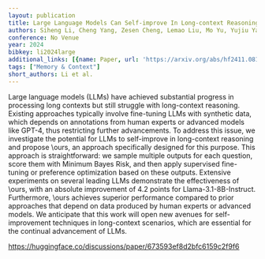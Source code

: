 ```yaml
---
layout: publication
title: Large Language Models Can Self-improve In Long-context Reasoning
authors: Siheng Li, Cheng Yang, Zesen Cheng, Lemao Liu, Mo Yu, Yujiu Yang, Wai Lam
conference: No Venue
year: 2024
bibkey: li2024large
additional_links: [{name: Paper, url: 'https://arxiv.org/abs/hf2411.08147'}]
tags: ["Memory & Context"]
short_authors: Li et al.
---
```

Large language models (LLMs) have achieved substantial progress in processing long contexts but still struggle with long-context reasoning. Existing approaches typically involve fine-tuning LLMs with synthetic data, which depends on annotations from human experts or advanced models like GPT-4, thus restricting further advancements. To address this issue, we investigate the potential for LLMs to self-improve in long-context reasoning and propose \ours, an approach specifically designed for this purpose. This approach is straightforward: we sample multiple outputs for each question, score them with Minimum Bayes Risk, and then apply supervised fine-tuning or preference optimization based on these outputs. Extensive experiments on several leading LLMs demonstrate the effectiveness of \ours, with an absolute improvement of 4.2 points for Llama-3.1-8B-Instruct. Furthermore, \ours achieves superior performance compared to prior approaches that depend on data produced by human experts or advanced models. We anticipate that this work will open new avenues for self-improvement techniques in long-context scenarios, which are essential for the continual advancement of LLMs.

https://huggingface.co/discussions/paper/673593ef8d2bfc6159c2f9f6